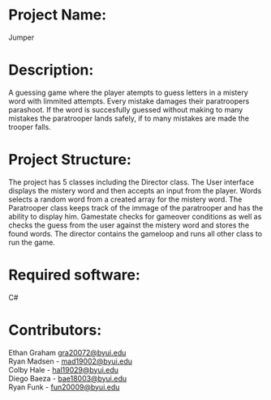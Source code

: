 # Project Name:
Jumper

# Description: 
A guessing game where the player atempts to guess letters in a mistery word with limmited attempts. Every mistake damages their paratroopers parashoot. If the word is succesfully guessed without making to many mistakes the paratrooper lands safely, if to many mistakes are made the trooper falls.

# Project Structure:
The project has 5 classes including the Director class. The User interface displays the mistery word and then accepts an input from the player. Words selects a random word from a created array for the mistery word. The Paratrooper class keeps track of the immage of the paratrooper and has the ability to display him. Gamestate checks for gameover conditions as well as checks the guess from the user against the mistery word and stores the found words. The director contains the gameloop and runs all other class to run the game.

# Required software:
C#

# Contributors:<br>
Ethan Graham gra20072@byui.edu<br>
Ryan Madsen - mad19002@byui.edu<br>
Colby Hale - hal19029@byui.edu<br>
Diego Baeza - bae18003@byui.edu<br>
Ryan Funk - fun20009@byui.edu
